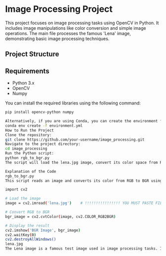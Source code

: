 # Image Processing Project

This project focuses on image processing tasks using OpenCV in Python. It includes image manipulations like color conversion and simple image operations. The main file processes the famous 'Lena' image, demonstrating basic image processing techniques.

## Project Structure


## Requirements

- Python 3.x
- OpenCV
- Numpy

You can install the required libraries using the following command:

```bash
pip install opencv-python numpy

Alternatively, if you are using Conda, you can create the environment from the environment.yml file (if provided):
conda env create -f environment.yml
How to Run the Project
Clone the repository:
git clone https://github.com/your-username/image_processing.git
Navigate to the project directory:
cd image_processing
Run the Python script:
python rgb_to_bgr.py
The script will load the lena.jpg image, convert its color space from RGB to BGR, and display the result.

Explanation of the Code
rgb_to_bgr.py
This script reads an image and converts its color from RGB to BGR using OpenCV.

import cv2

# Load the image
image = cv2.imread('lena.jpg')    # !!!!!!!!!!!!!!!! YOU MUST PASTE FILE LOCATION ON YOUR PC WHİCH YOU WANT TO PROCESS IMAGE.!!!!!!!!!!!!!!!!!

# Convert RGB to BGR
bgr_image = cv2.cvtColor(image, cv2.COLOR_RGB2BGR)

# Display the result
cv2.imshow('BGR Image', bgr_image)
cv2.waitKey(0)
cv2.destroyAllWindows()
lena.jpg
The Lena image is a famous test image used in image processing tasks. It is included in the project for demonstration purposes.
